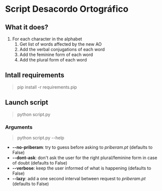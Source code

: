 # Script Desacordo Ortográfico

## What it does?

1. For each character in the alphabet
    1. Get list of words affected by the new AO
    2. Add the verbal conjugations of each word
    3. Add the feminine form of each word
    4. Add the plural form of each word

## Intall requirements

> pip install -r requirements.pip

## Launch script

> python script.py

### Arguments

> python script.py --help

- **--no-priberam**: try to guess before asking to *priberam.pt* (defaults to False)
- **--dont-ask**:    don't ask the user for the right plural/feminine form in case of doubt (defaults to False)
- **--verbose**:     keep the user informed of what is happening (defaults to False)
- **--lazy**:        add a one second interval between request to *priberam.pt* (defaults to False)

